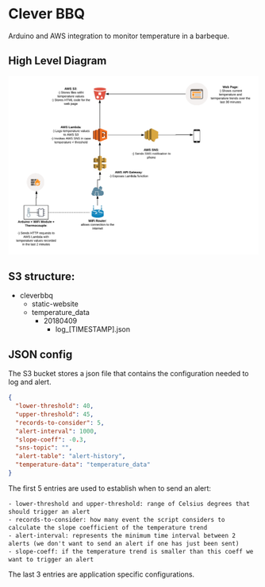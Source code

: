 # Clever BBQ
Arduino and AWS integration to monitor temperature in a barbeque.

## High Level Diagram
![High Level Diagram](Solution-schema.png)



## S3 structure:

- cleverbbq
    - static-website
    - temperature_data
        - 20180409
            - log_[TIMESTAMP].json


## JSON config

The S3 bucket stores a json file that contains the configuration needed to log and alert. 

```json
{
  "lower-threshold": 40,
  "upper-threshold": 45,
  "records-to-consider": 5,
  "alert-interval": 1000,
  "slope-coeff": -0.3,
  "sns-topic": "",
  "alert-table": "alert-history",
  "temperature-data": "temperature_data"
}
```

The first 5 entries are used to establish when to send an alert:
    
    - lower-threshold and upper-threshold: range of Celsius degrees that should trigger an alert
    - records-to-consider: how many event the script considers to calculate the slope coefficient of the temperature trend
    - alert-interval: represents the minimum time interval between 2 alerts (we don't want to send an alert if one has just been sent)
    - slope-coeff: if the temperature trend is smaller than this coeff we want to trigger an alert
    
The last 3 entries are application specific configurations.